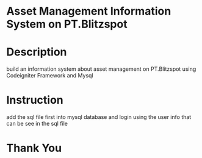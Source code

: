 # Asset Management Information System on PT.Blitzspot
# Description
build an information system about asset management on PT.Blitzspot using Codeigniter Framework and Mysql 

# Instruction
add the sql file first into mysql database and login using the user info that can be see in the sql file

# Thank You
